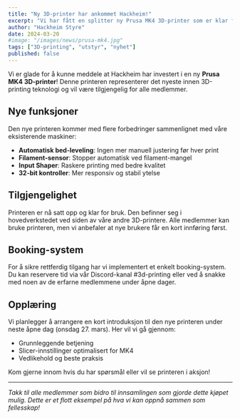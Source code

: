 ```yaml
---
title: "Ny 3D-printer har ankommet Hackheim!"
excerpt: "Vi har fått en splitter ny Prusa MK4 3D-printer som er klar for bruk av alle medlemmer. Printeren har avanserte funksjoner som automatisk bed-leveling og filament-sensor."
author: "Hackheim Styre"
date: 2024-03-20
#image: "/images/news/prusa-mk4.jpg"
tags: ["3D-printing", "utstyr", "nyhet"]
published: false
---
```


Vi er glade for å kunne meddele at Hackheim har investert i en ny **Prusa MK4 3D-printer**! Denne printeren representerer det nyeste innen 3D-printing teknologi og vil være tilgjengelig for alle medlemmer.

## Nye funksjoner

Den nye printeren kommer med flere forbedringer sammenlignet med våre eksisterende maskiner:

- **Automatisk bed-leveling**: Ingen mer manuell justering før hver print
- **Filament-sensor**: Stopper automatisk ved filament-mangel
- **Input Shaper**: Raskere printing med bedre kvalitet
- **32-bit kontroller**: Mer responsiv og stabil ytelse

## Tilgjengelighet

Printeren er nå satt opp og klar for bruk. Den befinner seg i hovedverkstedet ved siden av våre andre 3D-printere. Alle medlemmer kan bruke printeren, men vi anbefaler at nye brukere får en kort innføring først.

## Booking-system

For å sikre rettferdig tilgang har vi implementert et enkelt booking-system. Du kan reservere tid via vår Discord-kanal #3d-printing eller ved å snakke med noen av de erfarne medlemmene under åpne dager.

## Opplæring

Vi planlegger å arrangere en kort introduksjon til den nye printeren under neste åpne dag (onsdag 27. mars). Her vil vi gå gjennom:

- Grunnleggende betjening
- Slicer-innstillinger optimalisert for MK4
- Vedlikehold og beste praksis

Kom gjerne innom hvis du har spørsmål eller vil se printeren i aksjon!

---

*Takk til alle medlemmer som bidro til innsamlingen som gjorde dette kjøpet mulig. Dette er et flott eksempel på hva vi kan oppnå sammen som fellesskap!*
